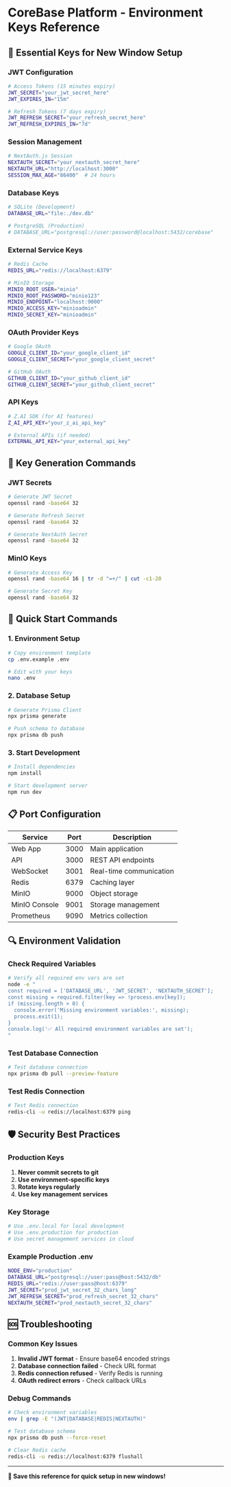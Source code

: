 # CoreBase Platform - Environment Keys Reference

## 🔑 Essential Keys for New Window Setup

### JWT Configuration
```bash
# Access Tokens (15 minutes expiry)
JWT_SECRET="your_jwt_secret_here"
JWT_EXPIRES_IN="15m"

# Refresh Tokens (7 days expiry)
JWT_REFRESH_SECRET="your_refresh_secret_here"
JWT_REFRESH_EXPIRES_IN="7d"
```

### Session Management
```bash
# NextAuth.js Session
NEXTAUTH_SECRET="your_nextauth_secret_here"
NEXTAUTH_URL="http://localhost:3000"
SESSION_MAX_AGE="86400"  # 24 hours
```

### Database Keys
```bash
# SQLite (Development)
DATABASE_URL="file:./dev.db"

# PostgreSQL (Production)
# DATABASE_URL="postgresql://user:password@localhost:5432/corebase"
```

### External Service Keys
```bash
# Redis Cache
REDIS_URL="redis://localhost:6379"

# MinIO Storage
MINIO_ROOT_USER="minio"
MINIO_ROOT_PASSWORD="minio123"
MINIO_ENDPOINT="localhost:9000"
MINIO_ACCESS_KEY="minioadmin"
MINIO_SECRET_KEY="minioadmin"
```

### OAuth Provider Keys
```bash
# Google OAuth
GOOGLE_CLIENT_ID="your_google_client_id"
GOOGLE_CLIENT_SECRET="your_google_client_secret"

# GitHub OAuth
GITHUB_CLIENT_ID="your_github_client_id"
GITHUB_CLIENT_SECRET="your_github_client_secret"
```

### API Keys
```bash
# Z.AI SDK (for AI features)
Z_AI_API_KEY="your_z_ai_api_key"

# External APIs (if needed)
EXTERNAL_API_KEY="your_external_api_key"
```

## 🔐 Key Generation Commands

### JWT Secrets
```bash
# Generate JWT Secret
openssl rand -base64 32

# Generate Refresh Secret
openssl rand -base64 32

# Generate NextAuth Secret
openssl rand -base64 32
```

### MinIO Keys
```bash
# Generate Access Key
openssl rand -base64 16 | tr -d "=+/" | cut -c1-20

# Generate Secret Key
openssl rand -base64 32
```

## 🚀 Quick Start Commands

### 1. Environment Setup
```bash
# Copy environment template
cp .env.example .env

# Edit with your keys
nano .env
```

### 2. Database Setup
```bash
# Generate Prisma Client
npx prisma generate

# Push schema to database
npx prisma db push
```

### 3. Start Development
```bash
# Install dependencies
npm install

# Start development server
npm run dev
```

## 📋 Port Configuration

| Service | Port | Description |
|---------|------|-------------|
| Web App | 3000 | Main application |
| API | 3000 | REST API endpoints |
| WebSocket | 3001 | Real-time communication |
| Redis | 6379 | Caching layer |
| MinIO | 9000 | Object storage |
| MinIO Console | 9001 | Storage management |
| Prometheus | 9090 | Metrics collection |

## 🔍 Environment Validation

### Check Required Variables
```bash
# Verify all required env vars are set
node -e "
const required = ['DATABASE_URL', 'JWT_SECRET', 'NEXTAUTH_SECRET'];
const missing = required.filter(key => !process.env[key]);
if (missing.length > 0) {
  console.error('Missing environment variables:', missing);
  process.exit(1);
}
console.log('✅ All required environment variables are set');
"
```

### Test Database Connection
```bash
# Test database connection
npx prisma db pull --preview-feature
```

### Test Redis Connection
```bash
# Test Redis connection
redis-cli -u redis://localhost:6379 ping
```

## 🛡️ Security Best Practices

### Production Keys
1. **Never commit secrets to git**
2. **Use environment-specific keys**
3. **Rotate keys regularly**
4. **Use key management services**

### Key Storage
```bash
# Use .env.local for local development
# Use .env.production for production
# Use secret management services in cloud
```

### Example Production .env
```bash
NODE_ENV="production"
DATABASE_URL="postgresql://user:pass@host:5432/db"
REDIS_URL="redis://user:pass@host:6379"
JWT_SECRET="prod_jwt_secret_32_chars_long"
JWT_REFRESH_SECRET="prod_refresh_secret_32_chars"
NEXTAUTH_SECRET="prod_nextauth_secret_32_chars"
```

## 🆘 Troubleshooting

### Common Key Issues
1. **Invalid JWT format** - Ensure base64 encoded strings
2. **Database connection failed** - Check URL format
3. **Redis connection refused** - Verify Redis is running
4. **OAuth redirect errors** - Check callback URLs

### Debug Commands
```bash
# Check environment variables
env | grep -E "(JWT|DATABASE|REDIS|NEXTAUTH)"

# Test database schema
npx prisma db push --force-reset

# Clear Redis cache
redis-cli -u redis://localhost:6379 flushall
```

---

**🎯 Save this reference for quick setup in new windows!**